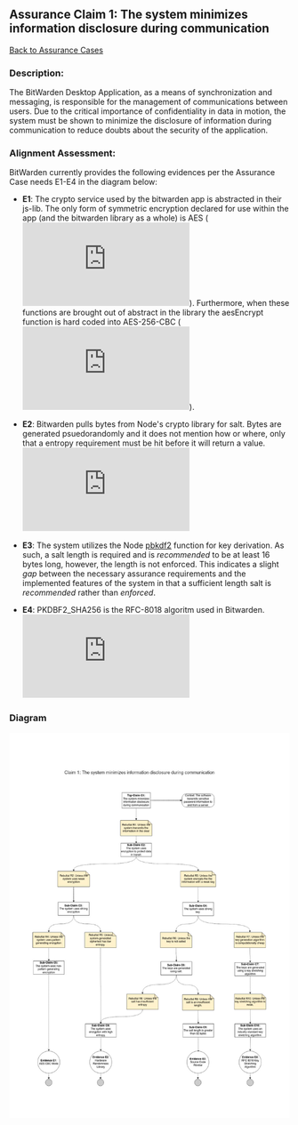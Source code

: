 ## Assurance Claim 1: The system minimizes information disclosure during communication

[Back to Assurance Cases](https://github.com/DoctorEww/software-assurance/blob/main/AssuranceCases.md)

### Description:

The BitWarden Desktop Application, as a means of synchronization and messaging, is responsible for the management of communications between users. Due to the critical importance of confidentiality in data in motion, the system must be shown to minimize the disclosure of information during communication to reduce doubts about the security of the application.

### Alignment Assessment:

BitWarden currently provides the following evidences per the Assurance Case needs E1-E4 in the diagram below:

- **E1**: The crypto service used by the bitwarden app is abstracted in their js-lib. The only form of symmetric encryption declared for use within the app (and the bitwarden library as a whole) is AES (![lines 17-21](https://github.com/bitwarden/jslib/blob/542852a3be13328acac8019a5b358e2608883a43/common/src/abstractions/cryptoFunction.service.ts)). Furthermore, when these functions are brought out of abstract in the library the aesEncrypt function is hard coded into AES-256-CBC (![line 114](https://github.com/bitwarden/jslib/blob/542852a3be13328acac8019a5b358e2608883a43/node/src/services/nodeCryptoFunction.service.ts#L114)).

- **E2**: Bitwarden pulls bytes from Node's crypto library for salt. Bytes are generated psuedorandomly and it does not mention how or where, only that a entropy requirement must be hit before it will return a value. ![Node claims that the generation is cryptographically strong.](https://nodejs.org/api/crypto.html#crypto_crypto_randombytes_size_callback)

- **E3**: The system utilizes the Node [pbkdf2](https://nodejs.org/api/crypto.html#crypto_crypto_pbkdf2_password_salt_iterations_keylen_digest_callback) function for key derivation. As such, a salt length is required and is *recommended* to be at least 16 bytes long, however, the length is not enforced. This indicates a slight *gap* between the necessary assurance requirements and the implemented features of the system in that a sufficient length salt is *recommended* rather than *enforced*.

- **E4**: PKDBF2_SHA256 is the RFC-8018 algoritm used in Bitwarden. ![Bitwarden has it set to run a minimum of 5000 cycles.](https://github.com/bitwarden/jslib/blob/542852a3be13328acac8019a5b358e2608883a43/common/src/services/crypto.service.ts#L432)

### Diagram
![](https://github.com/DoctorEww/software-assurance/blob/main/AssuranceCase/InfoDisclosure/InfoDisclosureV2.jpg)
